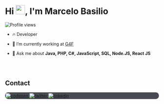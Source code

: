 <h1 align="left">Hi <img src="https://raw.githubusercontent.com/kaueMarques/kaueMarques/master/hi.gif" height="30px">, I'm Marcelo Basilio</h1>
<p align="left"> <img src="https://komarev.com/ghpvc/?username=marcelocbasilio&color=blue" alt="Profile views" /> </p>

- 🔥 Developer 

- 🔭 I’m currently working at [G4F](https://www.g4f.com.br/)

- 💬 Ask me about **Java, PHP, C#, JavaScript, SQL, Node.JS, React JS**

<br><br>

## Contact

<p align="left" style="background:#474a51;padding:2px;border-radius:10px;justify-content:center;align-items:center; ">
<a href="https://codepen.io/marcelocbasilio" target="_blank">
  <img align="center" src="https://img.shields.io/badge/-marcelocbasilio-05122A?style=flat&logo=codepen" alt="codepen"/>
</a>
<a href="https://twitter.com/marcelocbasilio" target="_blank">
  <img align="center" src="https://img.shields.io/badge/-marcelocbasilio-05122A?style=flat&logo=twitter" alt="twitter"/>  
</a>
<a href="https://linkedin.com/in/marcelocbasilio" target="_blank">
  <img align="center" src="https://img.shields.io/badge/-marcelocbasilio-05122A?style=flat&logo=linkedin" alt="linkedin"/>
</a>

</p>

<!--
**marcelocbasilio/marcelocbasilio** is a ✨ _special_ ✨ repository because its `README.md` (this file) appears on your GitHub profile.

Here are some ideas to get you started:

- 🔭 I’m currently working on ...
- 🌱 I’m currently learning ...
- 👯 I’m looking to collaborate on ...
- 🤔 I’m looking for help with ...
- 💬 Ask me about ...
- 📫 How to reach me: ...
- 😄 Pronouns: ...
- ⚡ Fun fact: ...
-->

